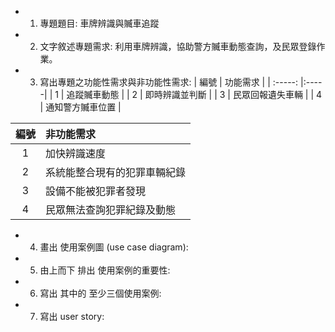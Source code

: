 * 1. 專題題目: 車牌辨識與贓車追蹤
* 2. 文字敘述專題需求: 利用車牌辨識，協助警方贓車動態查詢，及民眾登錄作業。

* 3. 寫出專題之功能性需求與非功能性需求: 
|   編號 | 功能需求 |
| :-----: |:-----|
| 1 | 追蹤贓車動態 |
| 2 | 即時辨識並判斷 |
| 3 | 民眾回報遺失車輛 |
| 4 | 通知警方贓車位置 |

|   編號 | 非功能需求 |
| :-----: |:-----|
| 1 | 加快辨識速度 |
| 2 | 系統能整合現有的犯罪車輛紀錄 |
| 3 | 設備不能被犯罪者發現 |
| 4 | 民眾無法查詢犯罪紀錄及動態 |


* 4. 畫出 使用案例圖 (use case diagram): 
* 5. 由上而下 排出 使用案例的重要性: 
* 6. 寫出 其中的 至少三個使用案例: 
* 7. 寫出 user story: 
